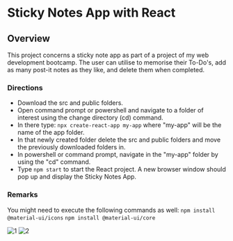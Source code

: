 # Sticky Notes App with React
## Overview
This project concerns a sticky note app as part of a project of my web development bootcamp.
The user can utilise to memorise their To-Do's, add as many post-it notes as they like, and delete them when completed.
### Directions 
- Download the src and public folders.
- Open command prompt or powershell and navigate to a folder of interest using the change directory (cd) command.
- In there type:  `npx create-react-app my-app` where "my-app" will be the name of the app folder.
- In that newly created folder delete the src and public folders and move the previously downloaded folders in.
- In powershell or command prompt, navigate in the "my-app" folder by using the "cd" command.
- Type `npm start` to start the React project. A new browser window should pop up and display the Sticky Notes App.
### Remarks
You might need to execute the following commands as well:
`npm install @material-ui/icons`
`npm install @material-ui/core`

![1](https://github.com/Stratosss/sticky-notes-app-with-React/assets/157527268/73efa648-db44-46fe-b628-4423db0f65c1)
![2](https://github.com/Stratosss/sticky-notes-app-with-React/assets/157527268/98e0a556-68ed-4ff9-b728-757b143b8f40)


